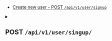 
  - [Create new user - POST `/api/v1/user/signup`](#post-apiv1usersignup)


<details>
<summary>
  <h2>POST <code>/api/v1/user/singup/</code></h2>
</summary>
<table>
  <tr>
    <td><b> Summary </b></td>
    <td> Create a new user. </td>
  </tr>

  <tr>
    <td><b> URL </b></td>
    <td> <code>/api/v1/user/signup/</code> </td>
  </tr>

  <tr>
    <td><b> Method </b></td>
    <td> <code>POST</code>  </td>
  </tr>

  <tr>
    <td><b> Request <br> Headers </b></td>
    <td><code>Content-Type: application/json</code></td>
  </tr>

  <tr>
    <td><b> Request <br> Body </b></td>
    <td><code>{ "username": String,  "password": String }</code></td>
  </tr>

  <tr>
    <td><b> Response <br> on success </b></td>
    <td>
      <b>Code:</b> 201 Created <br>
      <b>Content:</b> <code>{ "username": String, token: String }</code>
    </td>
  </tr>

  <tr>
    <td rowspan="4"><b> Response <br> on error </b></td>
    <td>
      <b>Code:</b> 409 Conflict <br>
      <b>Summary:</b> The given username already exists. You need to use another one. <br>
      <b>Content:</b> <code>{ "messgae": "Username already in use", "name": "UsernameInUse" }</code>
    </td>
  </tr>

  <tr><td>
        <b>Code:</b> 400 Bad Request <br>
        <b>Summary:</b> You didn't give an username in the body request. <br>
        <b>Content:</b> <code>{ "error": "username needed" }</code>
  </td></tr>

  <tr><td>
      <b>Code:</b> 400 Bad Request <br>
      <b>Summary:</b> You didn't give a password in the body request. <br>
      <b>Content:</b> <code>{ "error": "password needed" }</code>
  </td></tr>

  <tr><td>
      <b>Code:</b> 400 Bad Request
      <b>Summary:</b> The password doesn't meet the requirements, you can see them <a href="../Password%20requeriments.md">here</a>.
      <b>Content:</b> <code>{ "error": "password doesn't meet the requirements" }</code>
  </td></tr>

</table>
</details>